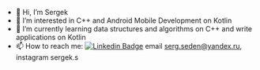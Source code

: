 - 👋 Hi, I’m Sergek
- 👀 I’m interested in С++ and Android Mobile Development on Kotlin
- 🌱 I’m currently learning data structures and algorithms on C++ and write applications on Kotlin
- 📫 How to reach me: [![Linkedin Badge](https://img.shields.io/badge/-telegram-blue?style=flat&logo=telegram&logoColor=white)](https://t.me/sergeksss) email serg.seden@yandex.ru, instagram sergek.s

<!---
sergek1/sergek1 is a ✨ special ✨ repository because its `README.md` (this file) appears on your GitHub profile.
You can click the Preview link to take a look at your changes.
--->
